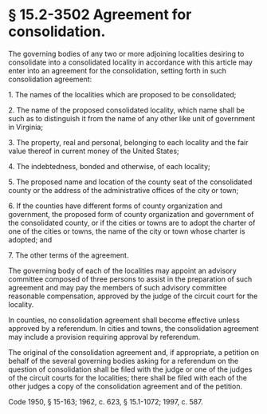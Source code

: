 # § 15.2-3502 Agreement for consolidation.

<p>The governing bodies of any two or more adjoining localities desiring to consolidate into a consolidated locality in accordance with this article may enter into an agreement for the consolidation, setting forth in such consolidation agreement:</p><p>1. The names of the localities which are proposed to be consolidated;</p><p>2. The name of the proposed consolidated locality, which name shall be such as to distinguish it from the name of any other like unit of government in Virginia;</p><p>3. The property, real and personal, belonging to each locality and the fair value thereof in current money of the United States;</p><p>4. The indebtedness, bonded and otherwise, of each locality;</p><p>5. The proposed name and location of the county seat of the consolidated county or the address of the administrative offices of the city or town;</p><p>6. If the counties have different forms of county organization and government, the proposed form of county organization and government of the consolidated county, or if the cities or towns are to adopt the charter of one of the cities or towns, the name of the city or town whose charter is adopted; and</p><p>7. The other terms of the agreement.</p><p>The governing body of each of the localities may appoint an advisory committee composed of three persons to assist in the preparation of such agreement and may pay the members of such advisory committee reasonable compensation, approved by the judge of the circuit court for the locality.</p><p>In counties, no consolidation agreement shall become effective unless approved by a referendum. In cities and towns, the consolidation agreement may include a provision requiring approval by referendum.</p><p>The original of the consolidation agreement and, if appropriate, a petition on behalf of the several governing bodies asking for a referendum on the question of consolidation shall be filed with the judge or one of the judges of the circuit courts for the localities; there shall be filed with each of the other judges a copy of the consolidation agreement and of the petition.</p><p>Code 1950, § 15-163; 1962, c. 623, § 15.1-1072; 1997, c. 587.</p>